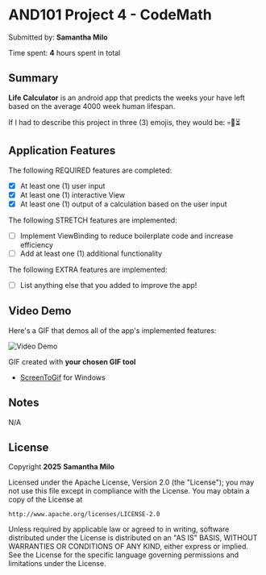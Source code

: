 # AND101 Project 4 - CodeMath

Submitted by: **Samantha Milo**

Time spent: **4** hours spent in total

## Summary

**Life Calculator** is an android app that predicts the weeks your have left based on the average 4000 week human lifespan.

If I had to describe this project in three (3) emojis, they would be: 💀🤘⏳

## Application Features

The following REQUIRED features are completed:

- [X] At least one (1) user input
- [X] At least one (1) interactive View
- [X] At least one (1) output of a calculation based on the user input

The following STRETCH features are implemented:

- [ ] Implement ViewBinding to reduce boilerplate code and increase efficiency
- [ ] Add at least one (1) additional functionality

The following EXTRA features are implemented:

- [ ] List anything else that you added to improve the app!

## Video Demo

Here's a GIF that demos all of the app's implemented features:

<img src='https://github.com/user-attachments/assets/c916afab-3396-4b57-85b0-552405da738b' title='Video Demo' width='' alt='Video Demo' />

GIF created with **your chosen GIF tool**
- [ScreenToGif](https://www.screentogif.com/) for Windows

## Notes

N/A

## License

Copyright **2025** **Samantha Milo**

Licensed under the Apache License, Version 2.0 (the "License");
you may not use this file except in compliance with the License.
You may obtain a copy of the License at

    http://www.apache.org/licenses/LICENSE-2.0

Unless required by applicable law or agreed to in writing, software
distributed under the License is distributed on an "AS IS" BASIS,
WITHOUT WARRANTIES OR CONDITIONS OF ANY KIND, either express or implied.
See the License for the specific language governing permissions and
limitations under the License.
